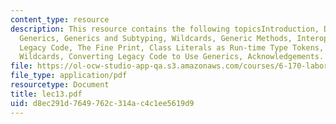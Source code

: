 ```yaml
---
content_type: resource
description: This resource contains the following topicsIntroduction, Defining Simple
  Generics, Generics and Subtyping, Wildcards, Generic Methods, Interoperating with
  Legacy Code, The Fine Print, Class Literals as Run-time Type Tokens, More Fun with
  Wildcards, Converting Legacy Code to Use Generics, Acknowledgements.
file: https://ol-ocw-studio-app-qa.s3.amazonaws.com/courses/6-170-laboratory-in-software-engineering-fall-2005/d8ec291d7649762c314ac4c1ee5619d9_lec13.pdf
file_type: application/pdf
resourcetype: Document
title: lec13.pdf
uid: d8ec291d-7649-762c-314a-c4c1ee5619d9
---
```


